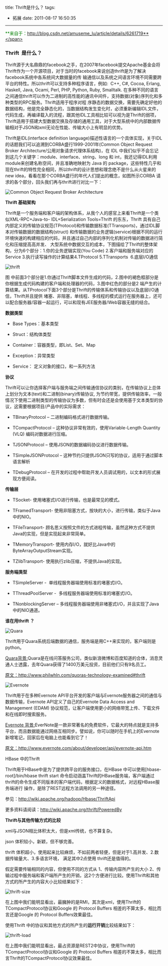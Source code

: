 title: Thrift是什么？
tags:
  - 拓展
date: 2011-08-17 16:50:35
---

<span style="color: #008000;">**来自于：http://blog.csdn.net/amuseme_lu/article/details/6261719**</span>

### Thrift  是什么？

Thrift源于大名鼎鼎的facebook之手，在2007年facebook提交Apache基金会将Thrift作为一个开源项目，对于当时的facebook来说创造thrift是为了解决facebook系统中各系统间大数据量的传 输通信以及系统之间语言环境不同需要跨平台的特性。所以thrift可以支持多种程序语言，例如:  C++, C#, Cocoa, Erlang, Haskell, Java, Ocami, Perl, PHP, Python, Ruby, Smalltalk. 在多种不同的语言之间通信thrift可以作为二进制的高性能的通讯中间件，支持数据(对象)序列化和多种类型的RPC服务。Thrift适用于程序对程 序静态的数据交换，需要先确定好他的数据结构，他是完全静态化的，当数据结构发生变化时，必须重新编辑IDL文件，代码生成，再编译载入的流程，跟其他IDL工具相比较可以视为是Thrift的弱项，Thrift适用于搭建大型数据交换及存储的通用工具，对于大型系统中的内部数据传输相对于JSON和xml无论在性能、传输大小上有明显的优势。

Thrift是IDL(interface definition language)描述性语言的一个具体实现，关于IDL的话题我们可以追溯到CORBA盛行1999-2001年(Common Object Request Broker Architecture/公用对象请求代理体系结构)，在 IDL 中我们似乎不会忘记到这几个关键字：module、interface、string、long 和 int，我还记得IDL利用module来创建名称空间，并且准确地映射为 Java 的 package，这些特性几乎和现在thrift的特性完全相同，所以thrift的设计思想和理念绝不是什么从火星来的new idea，看看在那个CORBA盛行的年代人们提出的概念，如图所示CORBA 请求的各个部分，回头我们再与thrift进行对比一下：

![Common Object Request Broker Architecture](http://zcitrq.bay.livefilestore.com/y1pJronriAjq9AasxlfkRFGO9E5Ioljuht5vGIT_Kjq5LANU7uTtKElt0UWmO6igfln4YBqrYCZPqG4hee1NQZ7mQoVSQz1TGCR/jt-2001-8-20-simpex-1.gif?psid=1)

**<span id="more-337"></span>Thrift 基础架构**

Thrift是一个服务端和客户端的架构体系，从我个人的感官上来看Thrift是一个类似XML-RPC+Java-to- IDL+Serialization Tools=Thrift 的东东，Thrift 具有自己内部定义的传输协议规范(TProtocol)和传输数据标准(TTransports)，通过IDL脚本对传输数据的数据结构(struct) 和传输数据的业务逻辑(service)根据不同的运行环境快速的构建相应的代码，并且通过自己内部的序列化机制对传输的数据进行简化和压缩提高高并发、 大型系统中数据交互的成本，下图描绘了Thrift的整体架构，分为6个部分：1.你的业务逻辑实现(You Code) 2.客户端和服务端对应的Service 3.执行读写操作的计算结果4.TProtocol 5.TTransports  6.底层I/O通信

![thrift](http://public.bay.livefilestore.com/y1pCfZp75Z-beYM_ZfeOVUmIjN3FskFdNTU9qpECWiCnk95JOaw6w5o4ZIiurVmK8w54SJ-pVkfQbYtJPaNb1F3vw/Apache-Thrift-Architecture.png?psid=1)

图 中前面3个部分是1.你通过Thrift脚本文件生成的代码，2.图中的褐色框部分是你根据生成代码构建的客户端和处理器的代码，3.图中红色的部分是2 端产生的计算结果。从TProtocol下面3个部分是Thrift的传输体系和传输协议以及底层I/O通信，Thrift并且提供 堵塞、非阻塞，单线程、多线程的模式运行在服务器上，还可以配合服务器/容器一起运行，可以和现有JEE服务器/Web容器无缝的结合。

**数据类型**

* Base Types：基本类型

* Struct：结构体类型

* Container：容器类型，即List、Set、Map

* Exception：异常类型

* Service： 定义对象的接口，和一系列方法

**协议**

Thrift可以让你选择客户端与服务端之间传输通信协议的类别，在传输协议上总体上划分为文本(text)和二进制(binary)传输协议, 为节约带宽，提供传输效率，一般情况下使用二进制类型的传输协议为多数，但有时会还是会使用基于文本类型的协议，这需要根据项目/产品中的实际需求：

* TBinaryProtocol – 二进制编码格式进行数据传输。

* TCompactProtocol – 这种协议非常有效的，使用Variable-Length Quantity (VLQ) 编码对数据进行压缩。

* TJSONProtocol – 使用JSON的数据编码协议进行数据传输。

* TSimpleJSONProtocol – 这种节约只提供JSON只写的协议，适用于通过脚本语言解析

* TDebugProtocol – 在开发的过程中帮助开发人员调试用的，以文本的形式展现方便阅读。

**传输层**

* TSocket- 使用堵塞式I/O进行传输，也是最常见的模式。

* TFramedTransport- 使用非阻塞方式，按块的大小，进行传输，类似于Java中的NIO。

* TFileTransport- 顾名思义按照文件的方式进程传输，虽然这种方式不提供Java的实现，但是实现起来非常简单。

* TMemoryTransport- 使用内存I/O，就好比Java中的ByteArrayOutputStream实现。

* TZlibTransport- 使用执行zlib压缩，不提供Java的实现。

**服务端类型**

* TSimpleServer -  单线程服务器端使用标准的堵塞式I/O。

* TThreadPoolServer -  多线程服务器端使用标准的堵塞式I/O。

* TNonblockingServer – 多线程服务器端使用非堵塞式I/O，并且实现了Java中的NIO通道。

**谁在用thrift ？**

![Quara ](http://public.bay.livefilestore.com/y1pEaI-1Jvv7yWALGBZpwJE4baM80WXFYHaHBeIrPS7DiItCE7dhTWN8bblTPiOMyeo597BqCjgtyOyR-r5tZHqOQ/quora.gif?psid=1)

Thrift用于Quara系统后端数据的通信，服务端是用C++来实现的，客户端则是python。

<span style="text-decoration: underline;">Quara背景:</span>Quara是在线问答服务公司，类似新浪微博和百度知道的合体，消息灵通人士透露，去年Quara获得了1400万美元投资，目前他们只有9名员工。

<span style="text-decoration: underline;">原文：</span>http://www.philwhln.com/quoras-technology-examined#thrift

![Evernote](http://public.bay.livefilestore.com/y1p0BU4Q_vPabzwkr0bUupVTpp2ly6B6E1L89I5s4azW4K96vETVgPMlPyVMVmrxmkAah7qY-CDdtIF5iC_9kO3sw/evernote-logo.gif?psid=1)

Thrift用于在多种Evernote API平台开发的客户端与Evernote服务器之间的通信与数据传输，Evernote API定义了自己的Evernote Data Access and Management (EDAM) 协议规范，让客户端使用更小的网络带宽上传、下载文件和在线即时搜索服务。

<span style="text-decoration: underline;">Evernote 背景:</span>EverNote是一款非常著名的免费软件，它最大的特点就是支持多平台，而且数据能通过网络互相同步。譬如说，你可以随时在手机上的Evernote新增笔记，回家后在电脑上也能看到它了！

<span style="text-decoration: underline;">原文：</span>http://www.evernote.com/about/developer/api/evernote-api.htm

HBase 中的Thrift

Thrift用于HBase中是为了提供跨平台的服务接口，在HBase 中可以使用[hbase-root]/bin/hbase thrift start 命令启动涵盖Thrift的HBase服务端，客户端通过thrift的命令生成不同版本的客户端代码，根据定义的数据格式，对远程HBase服务端进行 操作，是除了REST远程方法调用的另一种途径。

参见：http://wiki.apache.org/hadoop/Hbase/ThriftApi

更多资料请阅读：<span style="text-decoration: underline;">http://wiki.apache.org/thrift/PoweredBy</span>

**Thrift与其他传输方式的比较**

xml与JSON相比体积太大，但是xml传统，也不算复杂。

json 体积较小，新颖，但不够完善。

thrift 体积超小，使用起来比较麻烦，不如前两者轻便，但是对于1.高并发、2.数据传输量大、3.多语言环境， 满足其中2点使用 thrift还是值得的。

假定需要传输相同的内容，但使用不同的方式从 1、传输内容所产生的大小 2、传输过程中服务端和客户端所产生的开销，这2个方便进行比较。使用Thrift和其他方式的所产生的内容大小比较结果如下：

![thrift-size](http://public.bay.livefilestore.com/y1pCfZp75Z-bebqxcDBqfvqi1Cf6svZCypC7wkXK1OzwpqGYdgztQx3t9XEU9lZPm41HOIRc-_1fm03YiNgHrWApg/thrift-size.png?psid=1)

在上图中我们能明显看出，最臃肿的是RMI，其次是xml，使用Thrift的TCompactProtocol协议和Google 的 Protocol Buffers 相差的不算太多，相比而言还是Google 的 Protocol Buffers效果最佳。

使用Thrift 中的协议和其他方式的所产生的**运行开销**比较结果如下：

![thrift-load](http://public.bay.livefilestore.com/y1p7G5AiRmyV-zw46l5XQRY8t2pMv2kOwlHrgTPyhb28_3uP3a-CkBAVsk1Ohwsugh09MY9A37u5w_1B6AI-Iqp2Q/thrift-load.png?psid=1)

在上图中我们能明显看出，最占资源是REST2中协议，使用Thrift的TCompactProtocol协议和Google 的 Protocol Buffers 相差的不算太多，相比而言Thrift的TCompactProtocol协议效果最佳。